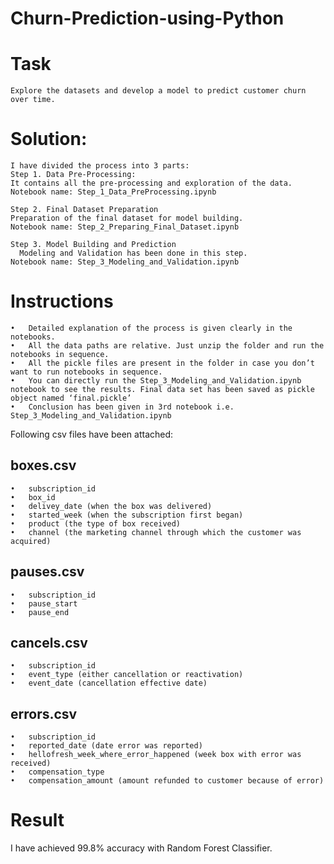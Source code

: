 # Churn-Prediction-using-Python

# Task
    Explore the datasets and develop a model to predict customer churn over time.

# Solution:
    I have divided the process into 3 parts:
    Step 1. Data Pre-Processing: 
    It contains all the pre-processing and exploration of the data.
    Notebook name: Step_1_Data_PreProcessing.ipynb

    Step 2. Final Dataset Preparation 
    Preparation of the final dataset for model building.
    Notebook name: Step_2_Preparing_Final_Dataset.ipynb

    Step 3. Model Building and Prediction 
      Modeling and Validation has been done in this step.
    Notebook name: Step_3_Modeling_and_Validation.ipynb

# Instructions 
    •	Detailed explanation of the process is given clearly in the notebooks.
    •	All the data paths are relative. Just unzip the folder and run the notebooks in sequence.
    •	All the pickle files are present in the folder in case you don’t want to run notebooks in sequence. 
    •	You can directly run the Step_3_Modeling_and_Validation.ipynb notebook to see the results. Final data set has been saved as pickle object named ‘final.pickle’
    •	Conclusion has been given in 3rd notebook i.e. Step_3_Modeling_and_Validation.ipynb

Following csv files have been attached:
## boxes.csv
    •	subscription_id
    •	box_id
    •	delivey_date (when the box was delivered)
    •	started_week (when the subscription first began)
    •	product (the type of box received)
    •	channel (the marketing channel through which the customer was acquired)
## pauses.csv
    •	subscription_id
    •	pause_start
    •	pause_end
## cancels.csv
    •	subscription_id
    •	event_type (either cancellation or reactivation)
    •	event_date (cancellation effective date)
## errors.csv
    •	subscription_id
    •	reported_date (date error was reported)
    •	hellofresh_week_where_error_happened (week box with error was received)
    •	compensation_type
    •	compensation_amount (amount refunded to customer because of error)


# Result 
I have achieved 99.8% accuracy with Random Forest Classifier.


